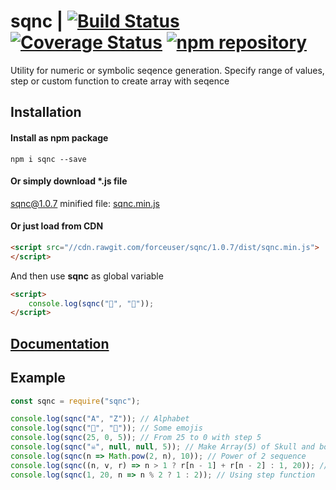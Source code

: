 # sqnc | [![Build Status](https://travis-ci.org/forceuser/sqnc.svg?branch=master)](https://travis-ci.org/forceuser/sqnc) [![Coverage Status](https://img.shields.io/codecov/c/github/forceuser/sqnc/master.svg)](https://codecov.io/gh/forceuser/sqnc) [![npm repository](https://img.shields.io/npm/v/sqnc.svg)](https://www.npmjs.com/package/sqnc)

Utility for numeric or symbolic seqence generation. Specify range of values, step or custom function to create array with seqence

## Installation

#### Install as npm package

```shell
npm i sqnc --save
```

#### Or simply download \*.js file

sqnc@1.0.7 minified file: [sqnc.min.js](https://github.com/forceuser/sqnc/releases/download/1.0.7/sqnc.min.js)

#### Or just load from CDN

```html
<script src="//cdn.rawgit.com/forceuser/sqnc/1.0.7/dist/sqnc.min.js">
</script>
```

And then use **sqnc** as global variable
```html
<script>
    console.log(sqnc("👶", "👰"));
</script>
```
## [Documentation](./DOCUMENTATION.md)

## Example

```js
const sqnc = require("sqnc");

console.log(sqnc("A", "Z")); // Alphabet
console.log(sqnc("👶", "👰")); // Some emojis
console.log(sqnc(25, 0, 5)); // From 25 to 0 with step 5
console.log(sqnc("☠", null, null, 5)); // Make Array(5) of Skull and bones symbol
console.log(sqnc(n => Math.pow(2, n), 10)); // Power of 2 sequence
console.log(sqnc((n, v, r) => n > 1 ? r[n - 1] + r[n - 2] : 1, 20)); // Fibonacci number sequence
console.log(sqnc(1, 20, n => n % 2 ? 1 : 2)); // Using step function
```
